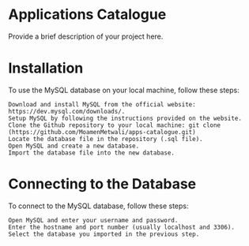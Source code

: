 # Applications Catalogue

Provide a brief description of your project here.

# Installation

To use the MySQL database on your local machine, follow these steps:

    Download and install MySQL from the official website: https://dev.mysql.com/downloads/.
    Setup MySQL by following the instructions provided on the website.
    Clone the Github repository to your local machine: git clone (https://github.com/MoamenMetwali/apps-catalogue.git)
    Locate the database file in the repository (.sql file).
    Open MySQL and create a new database.
    Import the database file into the new database.


# Connecting to the Database

To connect to the MySQL database, follow these steps:

    Open MySQL and enter your username and password.
    Enter the hostname and port number (usually localhost and 3306).
    Select the database you imported in the previous step.
